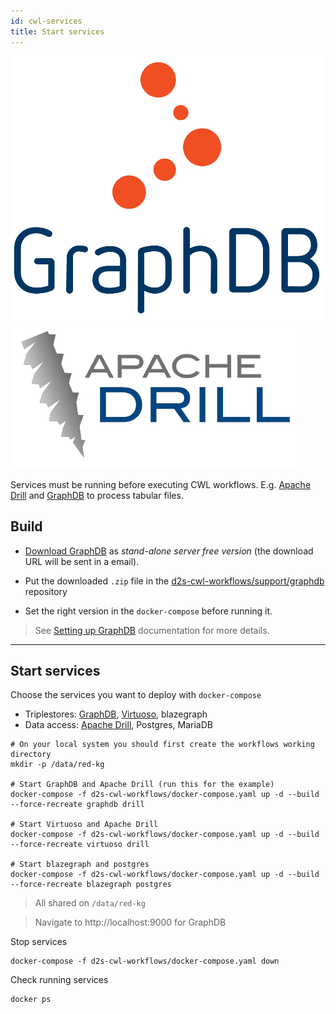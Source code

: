 ```yaml
---
id: cwl-services
title: Start services
---
```


[![GraphDB](/img/graphdb-logo.png)](https://ontotext.com/products/graphdb/)
[![Apache Drill](/img/drill-logo.png)](https://github.com/amalic/apache-drill)



Services must be running before executing CWL workflows. E.g. [Apache Drill](https://github.com/amalic/apache-drill) and [GraphDB](https://github.com/MaastrichtU-IDS/graphdb/) to process tabular files.



## Build

* [Download GraphDB](https://ontotext.com/products/graphdb/) as *stand-alone server free version* (the download URL will be sent in a email). 

* Put the downloaded `.zip` file in the [d2s-cwl-workflows/support/graphdb](https://github.com/MaastrichtU-IDS/d2s-cwl-workflows/tree/master/support) repository

* Set the right version in the `docker-compose` before running it.

> See [Setting up GraphDB](/docs/guide-graphdb) documentation for more details.

---

## Start services

Choose the services you want to deploy with `docker-compose`

* Triplestores: [GraphDB](https://github.com/MaastrichtU-IDS/graphdb), [Virtuoso](https://hub.docker.com/r/tenforce/virtuoso/), blazegraph
* Data access: [Apache Drill](https://github.com/amalic/apache-drill), Postgres, MariaDB

```shell
# On your local system you should first create the workflows working directory
mkdir -p /data/red-kg

# Start GraphDB and Apache Drill (run this for the example)
docker-compose -f d2s-cwl-workflows/docker-compose.yaml up -d --build --force-recreate graphdb drill

# Start Virtuoso and Apache Drill
docker-compose -f d2s-cwl-workflows/docker-compose.yaml up -d --build --force-recreate virtuoso drill

# Start blazegraph and postgres
docker-compose -f d2s-cwl-workflows/docker-compose.yaml up -d --build --force-recreate blazegraph postgres
```

> All shared on `/data/red-kg`

>  Navigate to http://localhost:9000 for GraphDB

Stop services

```shell
docker-compose -f d2s-cwl-workflows/docker-compose.yaml down
```

Check running services

```shell
docker ps
```